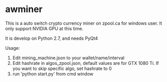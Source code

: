 # awminer
This is a auto switch crypto currency miner on zpool.ca for windows user.
It only support NVIDIA GPU at this time.

It is develop on Python 2.7, and needs PyQt4

Usage:

1. Edit mining_machine.json to your wallet/name/interval
2. Edit hashrate in algos_zpool.json, default values are for GTX 1080 Ti. If you want to skip specific algo, set hashrate to 0
3. run 'python start.py' from cmd window
